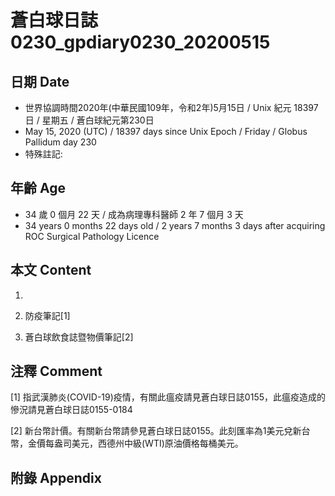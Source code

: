 # 蒼白球日誌0230_gpdiary0230_20200515 #

## 日期 Date ##

* 世界協調時間2020年(中華民國109年，令和2年)5月15日 / Unix 紀元 18397 日 / 星期五 / 蒼白球紀元第230日
* May 15, 2020 (UTC) / 18397 days since Unix Epoch / Friday / Globus Pallidum day 230
* 特殊註記:

## 年齡 Age ##

* 34 歲 0 個月 22 天 / 成為病理專科醫師 2 年 7 個月 3 天
* 34 years 0 months 22 days old / 2 years 7 months 3 days after acquiring ROC Surgical Pathology Licence

## 本文 Content ##

1. 

    
2. 防疫筆記[1]

    
3. 蒼白球飲食誌暨物價筆記[2]

    

## 注釋 Comment ##

[1] 指武漢肺炎(COVID-19)疫情，有關此瘟疫請見蒼白球日誌0155，此瘟疫造成的慘況請見蒼白球日誌0155-0184


[2] 新台幣計價。有關新台幣請參見蒼白球日誌0155。此刻匯率為1美元兌新台幣，金價每盎司美元，西德州中級(WTI)原油價格每桶美元。



## 附錄 Appendix ##

